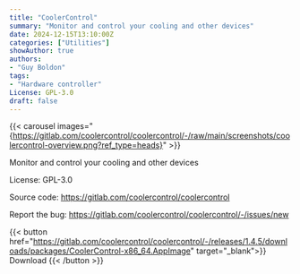 ```yaml
---
title: "CoolerControl"
summary: "Monitor and control your cooling and other devices"
date: 2024-12-15T13:10:00Z
categories: ["Utilities"]
showAuthor: true
authors:
- "Guy Boldon"
tags: 
- "Hardware controller"
License: GPL-3.0
draft: false
---
```


{{< carousel images="{https://gitlab.com/coolercontrol/coolercontrol/-/raw/main/screenshots/coolercontrol-overview.png?ref_type=heads}" >}}

Monitor and control your cooling and other devices

License: GPL-3.0

Source code: <https://gitlab.com/coolercontrol/coolercontrol>

Report the bug: <https://gitlab.com/coolercontrol/coolercontrol/-/issues/new>  

{{< button href="https://gitlab.com/coolercontrol/coolercontrol/-/releases/1.4.5/downloads/packages/CoolerControl-x86_64.AppImage" target="_blank">}}
Download
{{< /button >}}